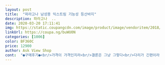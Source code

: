 ```yaml
---
layout: post 
title:  "파라고나 남성용 익스트림 기능성 등산바지" 
description: 파라고나  ..
date: 2020-03-20 17:11:41 
img: https://static.coupangcdn.com/image/product/image/vendoritem/2018/12/21/3607995838/8b5e63ae-74f7-43c4-b09f-914dcf4380f7.jpg 
linkUrl: https://coupa.ng/buWU0N 
categories: [1006] 
color: BF360C 
price: 12900 
author: Ask View Shop 
cont:  "●구매후기●<br/>가격이 가격인지라<br/>결론은 그냥 그렇다<br/>다리가 긴편이라 보통 기장 수선은 안한다<br/>담당자는 보시면 연락을 주세요<br/>무슨 옷이 한번 세탁했더니 실밥 다 터지고<br/>바지통도 넓은편인듯하다<br/>아주 빡친다.<br/>.<br/><br/>약간 기대이하다<br/>옆라인 다 터질까바 입지도 못하겠고 이런걸 옷이라고 입고 어떻게 다닙니까<br/>옷 똑바로 만드세요<br/>이 바지는 수선했다<br/>작업복이니 딱히<br/>작업복이니 훌륭한 품질을 생각하진 않았지만<br/>주머니 부분 마감이 엉성하여 실밥이 상당히 많이<br/>주머니에 손이나 물건을 넣을 때마다 걸린다<br/>진짜 리뷰 한번도 안쓰는데 열이 받아서 리뷰 처음으로 씁니다<br/>처음 받았을때부터 옆에 실밥 다 튀어나와있고<br/>쿠팡배송은 역시 말할필요없이 좋다<br/>큰기대없이 사보시는건 나쁘지 않은디넘 얇네용<br/>튀어나와 있다<br/>허리가 생각보다 널널하다<br/>환불하던지 버리던지 해야할것같아요<br/>" 
---
```

